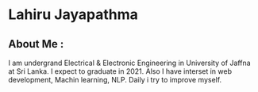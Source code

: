 # Lahiru Jayapathma
## About Me :
I am undergrand Electrical & Electronic Engineering in University of Jaffna at Sri Lanka. I expect to graduate in 2021. Also I have interset in web development, Machin learning, NLP.
Daily i try to improve myself.


